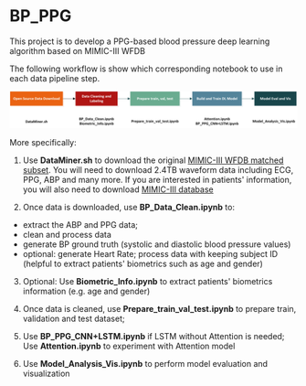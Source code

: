 # BP_PPG
This project is to develop a PPG-based blood pressure deep learning algorithm based on MIMIC-III WFDB

The following workflow is show which corresponding notebook to use in each data pipeline step.


![Notebook](https://github.com/supertime1/BP_PPG/blob/master/Images/Workflow%20Notebook.jpg?raw=true)

More specifically:
1. Use **DataMiner.sh** to download the original [MIMIC-III WFDB matched subset](https://archive.physionet.org/physiobank/database/mimic3wdb/matched/). You will need to download 2.4TB waveform data including ECG, PPG, ABP and many more. If you are interested in patients' information, you will also need to download [MIMIC-III database](https://archive.physionet.org/physiobank/database/mimic3cdb/)

2. Once data is downloaded, use **BP_Data_Clean.ipynb** to: 
- extract the ABP and PPG data;
- clean and process data
- generate BP ground truth (systolic and diastolic blood pressure values)
- optional: generate Heart Rate; process data with keeping subject ID (helpful to extract patients' biometrics such as age and gender)
  
3. Optional: Use **Biometric_Info.ipynb** to extract patients' biometrics information (e.g. age and gender)

4. Once data is cleaned, use **Prepare_train_val_test.ipynb** to prepare train, validation and test dataset;

5. Use **BP_PPG_CNN+LSTM.ipynb** if LSTM without Attention is needed; Use **Attention.ipynb** to experiment with Attention model

6. Use **Model_Analysis_Vis.ipynb** to perform model evaluation and visualization
